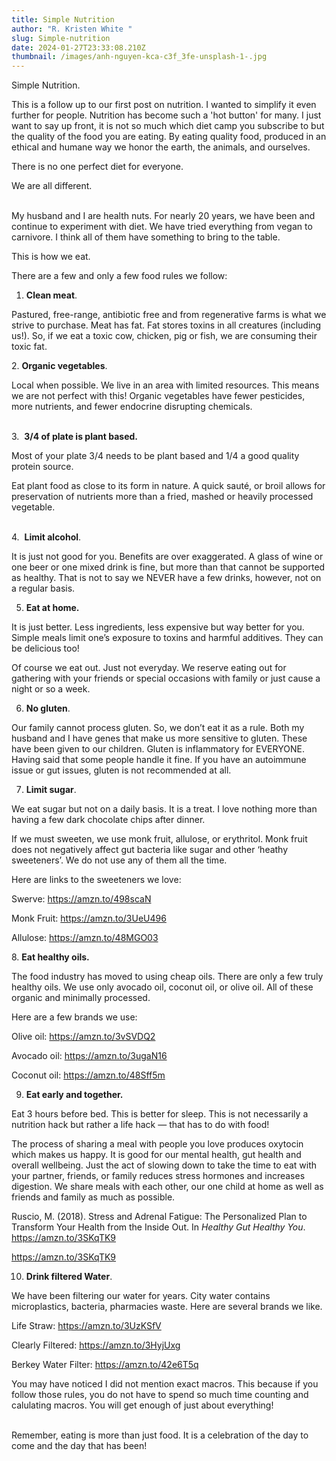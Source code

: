 ```yaml
---
title: Simple Nutrition
author: "R. Kristen White "
slug: Simple-nutrition
date: 2024-01-27T23:33:08.210Z
thumbnail: /images/anh-nguyen-kca-c3f_3fe-unsplash-1-.jpg
---
```

Simple Nutrition.

T﻿his is a follow up to our first post on nutrition. I wanted to simplify it even further for people. Nutrition has become such a 'hot button' for many. I just want to say up front, it is not so much which diet camp you subscribe to but the quality of the food you are eating. By eating quality food, produced in an ethical and humane way we honor the earth, the animals, and ourselves. 

There is no one perfect diet for everyone. 

We are all different. 

\
My husband and I are health nuts. For nearly 20 years, we have been and continue to experiment with diet. We have tried everything from vegan to carnivore. I think all of them have something to bring to the table. 

This is how we eat.

There are a few and only a few food rules we follow:



1. **Clean meat**. 

Pastured, free-range, antibiotic free and from regenerative farms is what we strive to purchase. Meat has fat. Fat stores toxins in all creatures (including us!). So, if we eat a toxic cow, chicken, pig or fish, we are consuming their toxic fat. 

2. **Organic vegetables**.  

Local when possible. We live in an area with limited resources. This means we are not perfect with this! Organic vegetables have fewer pesticides, more nutrients, and fewer endocrine disrupting chemicals. 

\
3.  **3/4 of plate is plant based.**

Most of your plate 3/4 needs to be plant based and 1/4 a good quality protein source. 

Eat plant food as close to its form in nature. A quick sauté, or broil allows for preservation of nutrients more than a fried, mashed or heavily processed vegetable. 

\
4.  **Limit alcohol**. 

It is just not good for you. Benefits are over exaggerated. A glass of wine or one beer or one mixed drink is fine, but more than that cannot be supported as healthy. That is not to say we NEVER have a few drinks, however, not on a regular basis. 

5. **Eat at home.**  

It is just better. Less ingredients, less expensive but way better for you. Simple meals limit one’s exposure to toxins and harmful additives. They can be delicious too! 

O﻿f course we eat out. Just not everyday. We reserve eating out for gathering with your friends or special occasions with family or just cause a night or so a week. 

6. **No gluten**. 

Our family cannot process gluten. So, we don’t eat it as a rule. Both my husband and I have genes that make us more sensitive to gluten. These have been given to our children. Gluten is inflammatory for EVERYONE. Having said that some people handle it fine. If you have an autoimmune issue or gut issues, gluten is not recommended at all. 

7. **Limit sugar**. 

We eat sugar but not on a daily basis. It is a treat. I love nothing more than having a few dark chocolate chips after dinner.

If we must sweeten, we use monk fruit, allulose, or erythritol. Monk fruit does not negatively affect gut bacteria like sugar and other ‘heathy sweeteners’. We do not use any of them all the time. 

Here are links to the sweeteners we love: 

Swerve: <https://amzn.to/498scaN>

Monk Fruit: <https://amzn.to/3UeU496>

Allulose: <https://amzn.to/48MGO03>

8﻿. **Eat healthy oils.**

T﻿he food industry has moved to using cheap oils. There are only a few truly healthy oils. We use only avocado oil, coconut oil, or olive oil. All of these organic and minimally processed. 

H﻿ere are a few brands we use: 

Olive oil: https://amzn.to/3vSVDQ2 

A﻿vocado oil: https://amzn.to/3ugaN16

C﻿oconut oil: https://amzn.to/48Sff5m

9. **Eat early and together.**

Eat 3 hours before bed. This is better for sleep. This is not necessarily a nutrition hack but rather a life hack — that has to do with food!

The process of sharing a meal with people you love produces oxytocin which makes us happy. It is good for our mental health, gut health and overall wellbeing. Just the act of slowing down to take the time to eat with your partner, friends, or family reduces stress hormones and increases digestion. We share meals with each other, our one child at home as well as friends and family as much as possible.

Ruscio, M. (2018). Stress and Adrenal Fatigue: The Personalized Plan to Transform Your Health from the Inside Out. In *Healthy Gut Healthy You*.  https://amzn.to/3SKqTK9

https://amzn.to/3SKqTK9

10. **Drink filtered Water**.

We have been filtering our water for years. City water contains microplastics, bacteria, pharmacies waste. Here are several brands we like. 

Life Straw: <https://amzn.to/3UzKSfV>

Clearly Filtered: <https://amzn.to/3HyjUxg>

Berkey Water Filter: <https://amzn.to/42e6T5q> 



Y﻿ou may have noticed I did not mention exact macros. This because if you follow those rules, you do not have to spend so much time counting and calulating macros. You will get enough of just about everything!

\
R﻿emember, eating is more than just food. It is a celebration of the day to come and the day that has been!